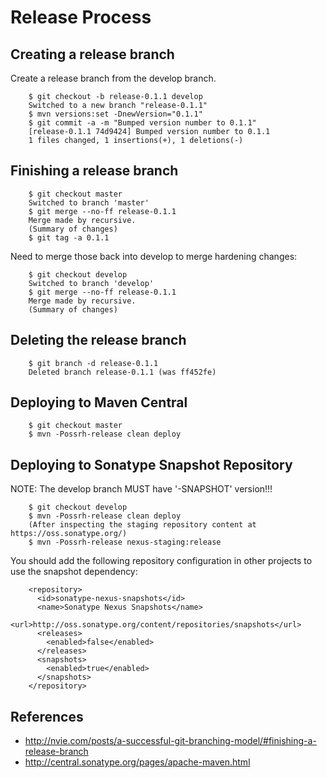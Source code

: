 # Release Process

## Creating a release branch

Create a release branch from the develop branch.

        $ git checkout -b release-0.1.1 develop
        Switched to a new branch "release-0.1.1"
        $ mvn versions:set -DnewVersion="0.1.1"
        $ git commit -a -m "Bumped version number to 0.1.1"
        [release-0.1.1 74d9424] Bumped version number to 0.1.1
        1 files changed, 1 insertions(+), 1 deletions(-)

## Finishing a release branch

        $ git checkout master
        Switched to branch 'master'
        $ git merge --no-ff release-0.1.1
        Merge made by recursive.
        (Summary of changes)
        $ git tag -a 0.1.1

Need to merge those back into develop to merge hardening changes:

        $ git checkout develop
        Switched to branch 'develop'
        $ git merge --no-ff release-0.1.1
        Merge made by recursive.
        (Summary of changes)

## Deleting the release branch

        $ git branch -d release-0.1.1
        Deleted branch release-0.1.1 (was ff452fe)


## Deploying to Maven Central

        $ git checkout master
        $ mvn -Possrh-release clean deploy


## Deploying to Sonatype Snapshot Repository

NOTE: The develop branch MUST have '-SNAPSHOT' version!!!

        $ git checkout develop
        $ mvn -Possrh-release clean deploy
        (After inspecting the staging repository content at https://oss.sonatype.org/)
        $ mvn -Possrh-release nexus-staging:release

You should add the following repository configuration in other projects to use the snapshot dependency:

        <repository>
          <id>sonatype-nexus-snapshots</id>
          <name>Sonatype Nexus Snapshots</name>
          <url>http://oss.sonatype.org/content/repositories/snapshots</url>
          <releases>
            <enabled>false</enabled>
          </releases>
          <snapshots>
            <enabled>true</enabled>
          </snapshots>
        </repository>


## References
- http://nvie.com/posts/a-successful-git-branching-model/#finishing-a-release-branch
- http://central.sonatype.org/pages/apache-maven.html
